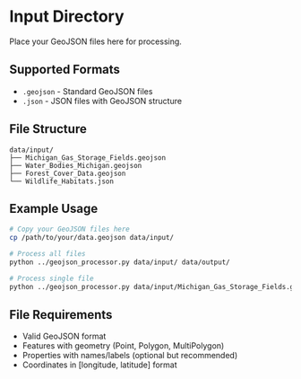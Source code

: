 # Input Directory

Place your GeoJSON files here for processing.

## Supported Formats

- `.geojson` - Standard GeoJSON files
- `.json` - JSON files with GeoJSON structure

## File Structure

```
data/input/
├── Michigan_Gas_Storage_Fields.geojson
├── Water_Bodies_Michigan.geojson
├── Forest_Cover_Data.geojson
└── Wildlife_Habitats.json
```

## Example Usage

```bash
# Copy your GeoJSON files here
cp /path/to/your/data.geojson data/input/

# Process all files
python ../geojson_processor.py data/input/ data/output/

# Process single file
python ../geojson_processor.py data/input/Michigan_Gas_Storage_Fields.geojson data/output/
```

## File Requirements

- Valid GeoJSON format
- Features with geometry (Point, Polygon, MultiPolygon)
- Properties with names/labels (optional but recommended)
- Coordinates in [longitude, latitude] format

